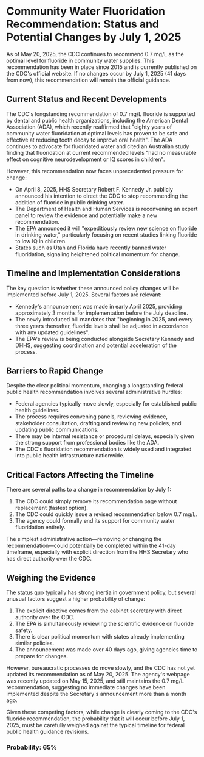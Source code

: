 # Community Water Fluoridation Recommendation: Status and Potential Changes by July 1, 2025

As of May 20, 2025, the CDC continues to recommend 0.7 mg/L as the optimal level for fluoride in community water supplies. This recommendation has been in place since 2015 and is currently published on the CDC's official website. If no changes occur by July 1, 2025 (41 days from now), this recommendation will remain the official guidance.

## Current Status and Recent Developments

The CDC's longstanding recommendation of 0.7 mg/L fluoride is supported by dental and public health organizations, including the American Dental Association (ADA), which recently reaffirmed that "eighty years of community water fluoridation at optimal levels has proven to be safe and effective at reducing tooth decay to improve oral health". The ADA continues to advocate for fluoridated water and cited an Australian study finding that fluoridation at current recommended levels "had no measurable effect on cognitive neurodevelopment or IQ scores in children".

However, this recommendation now faces unprecedented pressure for change:

- On April 8, 2025, HHS Secretary Robert F. Kennedy Jr. publicly announced his intention to direct the CDC to stop recommending the addition of fluoride in public drinking water.
- The Department of Health and Human Services is reconvening an expert panel to review the evidence and potentially make a new recommendation.
- The EPA announced it will "expeditiously review new science on fluoride in drinking water," particularly focusing on recent studies linking fluoride to low IQ in children.
- States such as Utah and Florida have recently banned water fluoridation, signaling heightened political momentum for change.

## Timeline and Implementation Considerations

The key question is whether these announced policy changes will be implemented before July 1, 2025. Several factors are relevant:

- Kennedy's announcement was made in early April 2025, providing approximately 3 months for implementation before the July deadline.
- The newly introduced bill mandates that "beginning in 2025, and every three years thereafter, fluoride levels shall be adjusted in accordance with any updated guidelines".
- The EPA's review is being conducted alongside Secretary Kennedy and DHHS, suggesting coordination and potential acceleration of the process.

## Barriers to Rapid Change

Despite the clear political momentum, changing a longstanding federal public health recommendation involves several administrative hurdles:

- Federal agencies typically move slowly, especially for established public health guidelines.
- The process requires convening panels, reviewing evidence, stakeholder consultation, drafting and reviewing new policies, and updating public communications.
- There may be internal resistance or procedural delays, especially given the strong support from professional bodies like the ADA.
- The CDC's fluoridation recommendation is widely used and integrated into public health infrastructure nationwide.

## Critical Factors Affecting the Timeline

There are several paths to a change in recommendation by July 1:

1. The CDC could simply remove its recommendation page without replacement (fastest option).
2. The CDC could quickly issue a revised recommendation below 0.7 mg/L.
3. The agency could formally end its support for community water fluoridation entirely.

The simplest administrative action—removing or changing the recommendation—could potentially be completed within the 41-day timeframe, especially with explicit direction from the HHS Secretary who has direct authority over the CDC.

## Weighing the Evidence

The status quo typically has strong inertia in government policy, but several unusual factors suggest a higher probability of change:

1. The explicit directive comes from the cabinet secretary with direct authority over the CDC.
2. The EPA is simultaneously reviewing the scientific evidence on fluoride safety.
3. There is clear political momentum with states already implementing similar policies.
4. The announcement was made over 40 days ago, giving agencies time to prepare for changes.

However, bureaucratic processes do move slowly, and the CDC has not yet updated its recommendation as of May 20, 2025. The agency's webpage was recently updated on May 15, 2025, and still maintains the 0.7 mg/L recommendation, suggesting no immediate changes have been implemented despite the Secretary's announcement more than a month ago.

Given these competing factors, while change is clearly coming to the CDC's fluoride recommendation, the probability that it will occur before July 1, 2025, must be carefully weighed against the typical timeline for federal public health guidance revisions.

### Probability: 65%